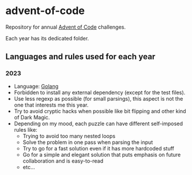 # advent-of-code

Repository for annual [Advent of Code](https://adventofcode.com) challenges.

Each year has its dedicated folder.

## Languages and rules used for each year

### 2023

- Language: [Golang](https://go.dev/)
- Forbidden to install any external dependency (except for the test files).
- Use less regexp as possible (for small parsings), this aspect is not the one that interests me this year.
- Try to avoid cryptic hacks when possible like bit flipping and other kind of Dark Magic.
- Depending on my mood, each puzzle can have different self-imposed rules like:
  - Trying to avoid too many nested loops
  - Solve the problem in one pass when parsing the input
  - Try to go for a fast solution even if it has more hardcoded stuff
  - Go for a simple and elegant solution that puts emphasis on future collaboration and is easy-to-read
  - etc...
